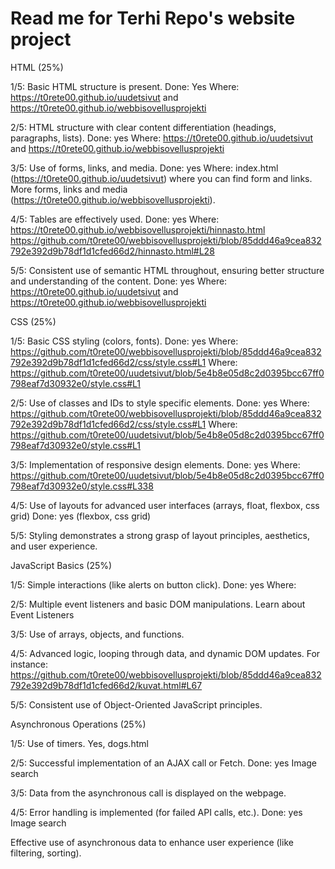 # Read me for Terhi Repo's website project

HTML (25%)

1/5:
Basic HTML structure is present.
Done: Yes
Where: https://t0rete00.github.io/uudetsivut and https://t0rete00.github.io/webbisovellusprojekti

2/5:
HTML structure with clear content differentiation (headings, paragraphs, lists).
Done: yes
Where: https://t0rete00.github.io/uudetsivut and https://t0rete00.github.io/webbisovellusprojekti
    
3/5:
Use of forms, links, and media.
Done: yes
Where: index.html (https://t0rete00.github.io/uudetsivut) where you can find form and links. More forms, links and media (https://t0rete00.github.io/webbisovellusprojekti).
    
4/5:
Tables are effectively used.
Done: yes
Where: https://t0rete00.github.io/webbisovellusprojekti/hinnasto.html
https://github.com/t0rete00/webbisovellusprojekti/blob/85ddd46a9cea832792e392d9b78df1d1cfed66d2/hinnasto.html#L28
    
5/5:
Consistent use of semantic HTML throughout, ensuring better structure and understanding of the content.
Done: yes
Where: https://t0rete00.github.io/uudetsivut and https://t0rete00.github.io/webbisovellusprojekti

CSS (25%)

1/5:
Basic CSS styling (colors, fonts).
Done: yes
Where: https://github.com/t0rete00/webbisovellusprojekti/blob/85ddd46a9cea832792e392d9b78df1d1cfed66d2/css/style.css#L1
Where: https://github.com/t0rete00/uudetsivut/blob/5e4b8e05d8c2d0395bcc67ff0798eaf7d30932e0/style.css#L1
    
2/5:
Use of classes and IDs to style specific elements.
Done: yes
Where: https://github.com/t0rete00/webbisovellusprojekti/blob/85ddd46a9cea832792e392d9b78df1d1cfed66d2/css/style.css#L1
Where: https://github.com/t0rete00/uudetsivut/blob/5e4b8e05d8c2d0395bcc67ff0798eaf7d30932e0/style.css#L1

3/5:
Implementation of responsive design elements.
Done: yes
Where: https://github.com/t0rete00/uudetsivut/blob/5e4b8e05d8c2d0395bcc67ff0798eaf7d30932e0/style.css#L338
    
4/5:
Use of layouts for advanced user interfaces (arrays, float, flexbox, css grid)
Done: yes (flexbox, css grid)

5/5:
Styling demonstrates a strong grasp of layout principles, aesthetics, and user experience.

JavaScript Basics (25%)

1/5:
Simple interactions (like alerts on button click).
Done: yes
Where:

2/5:
Multiple event listeners and basic DOM manipulations.
Learn about Event Listeners
    
3/5:
Use of arrays, objects, and functions.

4/5:
Advanced logic, looping through data, and dynamic DOM updates.
For instance: https://github.com/t0rete00/webbisovellusprojekti/blob/85ddd46a9cea832792e392d9b78df1d1cfed66d2/kuvat.html#L67

5/5:
Consistent use of Object-Oriented JavaScript principles.

Asynchronous Operations (25%)

1/5:
Use of timers.
Yes, dogs.html

2/5:
Successful implementation of an AJAX call or Fetch.
Done: yes
Image search

3/5:
Data from the asynchronous call is displayed on the webpage.

4/5:
Error handling is implemented (for failed API calls, etc.).
Done: yes
Image search

Effective use of asynchronous data to enhance user experience (like filtering, sorting).

